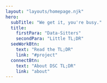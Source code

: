 ```yaml
---
layout: "layouts/homepage.njk"
hero:
  subTitle: "We get it, you're busy."
  title:
    firstPara: "Data-Sitters"
    secondPara: "Little TL;DR"
  seeWorkBtn:
    text: "Read the TL;DR"
    link: "#project"
  connectBtn:
    text: "About DSC TL;DR"
    link: "about"
---
```

